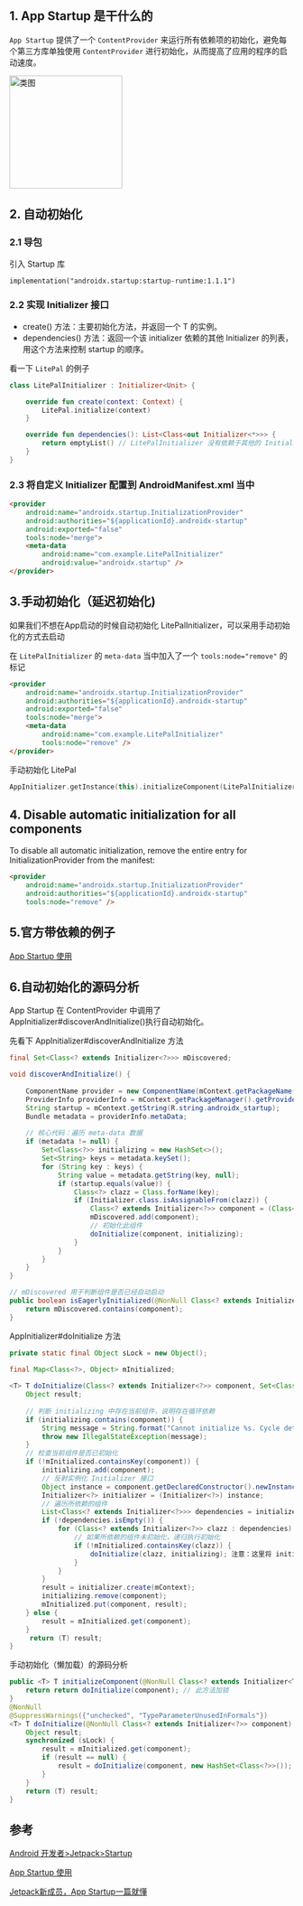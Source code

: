 ## 1. App Startup 是干什么的

`App Startup` 提供了一个 `ContentProvider` 来运行所有依赖项的初始化，避免每个第三方库单独使用 `ContentProvider` 进行初始化，从而提高了应用的程序的启动速度。

<img width="200" alt="类图" src="https://user-images.githubusercontent.com/17560388/162897677-0a5d544f-62bd-45fb-a73b-cc35cd44783d.png">

## 2. 自动初始化

### 2.1 导包

引入 Startup 库

```groove
implementation("androidx.startup:startup-runtime:1.1.1")
```
### 2.2 实现 Initializer<T> 接口

- create() 方法：主要初始化方法，并返回一个 T 的实例。
- dependencies() 方法：返回一个该 initializer 依赖的其他 Initializer<T> 的列表，用这个方法来控制 startup 的顺序。

看一下 `LitePal` 的例子

```kotlin
class LitePalInitializer : Initializer<Unit> {

    override fun create(context: Context) {
        LitePal.initialize(context)
    }

    override fun dependencies(): List<Class<out Initializer<*>>> {
        return emptyList() // LitePalInitializer 没有依赖于其他的 Initializer，这里返回 emptyList
    }
}
```  
  
### 2.3 将自定义 Initializer 配置到 AndroidManifest.xml 当中
  
```html
<provider
    android:name="androidx.startup.InitializationProvider"
    android:authorities="${applicationId}.androidx-startup"
    android:exported="false"
    tools:node="merge">
    <meta-data
        android:name="com.example.LitePalInitializer"
        android:value="androidx.startup" />
</provider>
```
  
## 3.手动初始化（延迟初始化)
    
如果我们不想在App启动的时候自动初始化 LitePalInitializer，可以采用手动初始化的方式去启动
   
在 `LitePalInitializer` 的 `meta-data` 当中加入了一个 `tools:node="remove"` 的标记

```html 
<provider
    android:name="androidx.startup.InitializationProvider"
    android:authorities="${applicationId}.androidx-startup"
    android:exported="false"
    tools:node="merge">
    <meta-data
        android:name="com.example.LitePalInitializer"
        tools:node="remove" />
</provider>
```
  
手动初始化 LitePal

```kotlin
AppInitializer.getInstance(this).initializeComponent(LitePalInitializer::class.java)
```
  
## 4. Disable automatic initialization for all components
  
To disable all automatic initialization, remove the entire entry for InitializationProvider from the manifest:

```html 
<provider
    android:name="androidx.startup.InitializationProvider"
    android:authorities="${applicationId}.androidx-startup"
    tools:node="remove" />  
```  
## 5.官方带依赖的例子

[App Startup 使用](https://developer.android.com/topic/libraries/app-startup)

## 6.自动初始化的源码分析
    
App Startup 在 ContentProvider 中调用了AppInitializer#discoverAndInitialize()执行自动初始化。
    
先看下 AppInitializer#discoverAndInitialize 方法

```java
final Set<Class<? extends Initializer<?>>> mDiscovered;

void discoverAndInitialize() {
   
    ComponentName provider = new ComponentName(mContext.getPackageName(), InitializationProvider.class.getName());
    ProviderInfo providerInfo = mContext.getPackageManager().getProviderInfo(provider, GET_META_DATA);
    String startup = mContext.getString(R.string.androidx_startup);
    Bundle metadata = providerInfo.metaData;
    
    // 核心代码：遍历 meta-data 数据
    if (metadata != null) {
        Set<Class<?>> initializing = new HashSet<>();
        Set<String> keys = metadata.keySet();
        for (String key : keys) {
            String value = metadata.getString(key, null);
            if (startup.equals(value)) {
                Class<?> clazz = Class.forName(key);
                if (Initializer.class.isAssignableFrom(clazz)) {
                    Class<? extends Initializer<?>> component = (Class<? extends Initializer<?>>) clazz;
                    mDiscovered.add(component);
                    // 初始化此组件
                    doInitialize(component, initializing);
                }
            }
        }
    }
}

// mDiscovered 用于判断组件是否已经自动启动
public boolean isEagerlyInitialized(@NonNull Class<? extends Initializer<?>> component) {
    return mDiscovered.contains(component);
}
```
AppInitializer#doInitialize 方法
```java
private static final Object sLock = new Object();
    
final Map<Class<?>, Object> mInitialized;

<T> T doInitialize(Class<? extends Initializer<?>> component, Set<Class<?>> initializing) {
    Object result;
    
    // 判断 initializing 中存在当前组件，说明存在循环依赖
    if (initializing.contains(component)) {
        String message = String.format("Cannot initialize %s. Cycle detected.", component.getName());
        throw new IllegalStateException(message);
    }
    // 检查当前组件是否已初始化
    if (!mInitialized.containsKey(component)) {
        initializing.add(component);
        // 反射实例化 Initializer 接口
        Object instance = component.getDeclaredConstructor().newInstance();
        Initializer<?> initializer = (Initializer<?>) instance;
        // 遍历所依赖的组件
        List<Class<? extends Initializer<?>>> dependencies = initializer.dependencies();
        if (!dependencies.isEmpty()) {
            for (Class<? extends Initializer<?>> clazz : dependencies) {        
                // 如果所依赖的组件未初始化，递归执行初始化
                if (!mInitialized.containsKey(clazz)) {
                    doInitialize(clazz, initializing); 注意：这里将 initializing 作为参数传入
                }
            }
        }
        result = initializer.create(mContext);
        initializing.remove(component);
        mInitialized.put(component, result);
    } else {
        result = mInitialized.get(component);
    }
     return (T) result;
}
```

手动初始化（懒加载）的源码分析
```java
public <T> T initializeComponent(@NonNull Class<? extends Initializer<T>> component) {
    return return doInitialize(component); // 此方法加锁
}
@NonNull
@SuppressWarnings({"unchecked", "TypeParameterUnusedInFormals"})
<T> T doInitialize(@NonNull Class<? extends Initializer<?>> component) {
    Object result;
    synchronized (sLock) {
        result = mInitialized.get(component);
        if (result == null) {
            result = doInitialize(component, new HashSet<Class<?>>());
        }
    }
    return (T) result;
}
```
## 参考

[Android 开发者>Jetpack>Startup](https://developer.android.com/jetpack/androidx/releases/startup)
  
[App Startup 使用](https://developer.android.com/topic/libraries/app-startup)
  
[Jetpack新成员，App Startup一篇就懂](https://mp.weixin.qq.com/s?__biz=MzA5MzI3NjE2MA==&mid=2650251523&idx=1&sn=3409d80cc6c4252cbd4fb0e327eb3dcc&chksm=8863506cbf14d97aa6b640b6794395a158137e97b9db5804e2718b204affa3bb5c2aba8f6676&mpshare=1&scene=24&srcid=08259PAiFnKfqf8selFIZ3qD&sharer_sharetime=1598317827172&sharer_shareid=653d606fda642b58c9d033eeb6c60861#rd)
